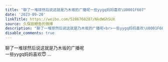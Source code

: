 ```yaml
---
title: "聊了一堆球然后说这就是乃木坂的广播呢一些yygq妈妈喜欢\U0001F607"
date: '2023-09-20'
linkTitle: https://weibo.com/5286768287/NkdWGhSUX
source: 久保田鲤鱼的微博
description: "聊了一堆球然后说这就是乃木坂的广播呢<br>一些yygq妈妈喜欢\U0001F607  ..."
disable_comments: true
---
```

聊了一堆球然后说这就是乃木坂的广播呢<br>一些yygq妈妈喜欢😇  ...